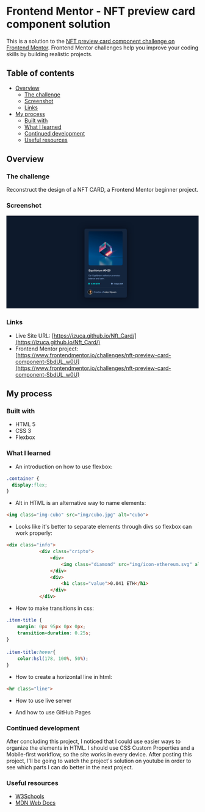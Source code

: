 # Frontend Mentor - NFT preview card component solution

This is a solution to the [NFT preview card component challenge on Frontend Mentor](https://www.frontendmentor.io/challenges/nft-preview-card-component-SbdUL_w0U). Frontend Mentor challenges help you improve your coding skills by building realistic projects. 

## Table of contents

- [Overview](#overview)
  - [The challenge](#the-challenge)
  - [Screenshot](#screenshot)
  - [Links](#links)
- [My process](#my-process)
  - [Built with](#built-with)
  - [What I learned](#what-i-learned)
  - [Continued development](#continued-development)
  - [Useful resources](#useful-resources)

## Overview

### The challenge

Reconstruct the design of a NFT CARD, a Frontend Mentor beginner project.

### Screenshot

![](./img/screenshot.png)

### Links

- Live Site URL: [https://izuca.github.io/Nft_Card/](https://izuca.github.io/Nft_Card/)
- Frontend Mentor project: [https://www.frontendmentor.io/challenges/nft-preview-card-component-SbdUL_w0U](https://www.frontendmentor.io/challenges/nft-preview-card-component-SbdUL_w0U)

## My process

### Built with

- HTML 5
- CSS 3
- Flexbox


### What I learned

- An introduction on how to use flexbox:

```css
.container {
  display:flex;
}
```
- Alt in HTML is an alternative way to name elements:

```html
<img class="img-cubo" src="img/cubo.jpg" alt="cubo">
```

- Looks like it's better to separate elements through divs so flexbox can work properly:

```html
<div class="info">
            <div class="cripto">
                <div>
                    <img class="diamond" src="img/icon-ethereum.svg" alt="diamond">
                </div>
                <div>
                    <h1 class="value">0.041 ETH</h1>
                </div>
            </div>
```

- How to make transitions in css:
```css
.item-title {
    margin: 0px 95px 0px 0px;
    transition-duration: 0.25s;
}

.item-title:hover{
    color:hsl(178, 100%, 50%);
}
```

- How to create a horizontal line in html:
```html
<hr class="line">
```

- How to use live server

- And how to use GitHub Pages

### Continued development

After concluding this project, I noticed that I could use easier ways to organize the elements in HTML. I should use CSS Custom Properties and a Mobile-first workflow, so the site works in every device. After posting this project, I'll be going to watch the project's solution on youtube in order to see which parts I can do better in the next project.

### Useful resources

- [W3Schools](https://www.w3schools.com/default.asp)
- [MDN Web Docs](https://developer.mozilla.org/pt-BR/)

